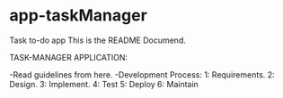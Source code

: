 # app-taskManager
Task to-do app
This is the README Documend.

TASK-MANAGER APPLICATION:

  -Read guidelines from here.
  -Development Process:
      1: Requirements.
      2: Design.
      3: Implement.
      4: Test
      5: Deploy
      6: Maintain
